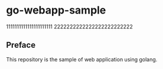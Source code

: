 # go-webapp-sample
1111111111111111111111
2222222222222222222222222
## Preface
This repository is the sample of web application using golang.
